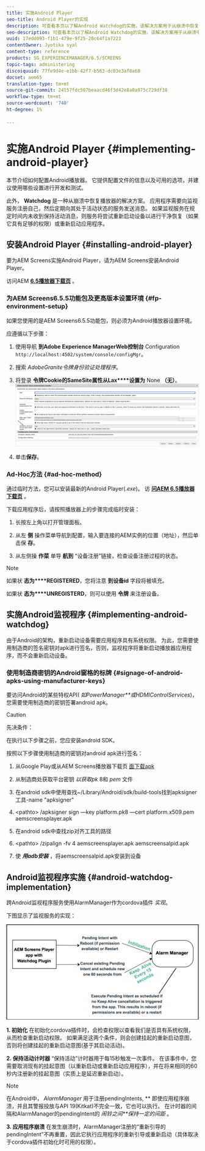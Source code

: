 ```yaml
---
title: 实施Android Player
seo-title: Android Player的实现
description: 可查看本页以了解Android Watchdog的实施，该解决方案用于从崩溃中恢复播放器。
seo-description: 可查看本页以了解Android Watchdog的实施，该解决方案用于从崩溃中恢复播放器。
uuid: 17edd093-f1b1-479e-9f25-28c64f1a7223
contentOwner: Jyotika syal
content-type: reference
products: SG_EXPERIENCEMANAGER/6.5/SCREENS
topic-tags: administering
discoiquuid: 77fe9d4e-e1bb-42f7-b563-dc03e3af8a60
docset: aem65
translation-type: tm+mt
source-git-commit: 24157fdc507beaacd46f3d42e8a0a975c729df38
workflow-type: tm+mt
source-wordcount: '740'
ht-degree: 1%

---
```



# 实施Android Player {#implementing-android-player}

本节介绍如何配置Android播放器。 它提供配置文件的信息以及可用的选项，并建议使用哪些设置进行开发和测试。

此外， **Watchdog** 是一种从崩溃中恢复播放器的解决方案。 应用程序需要向监视服务注册自己，然后定期向其处于活动状态的服务发送消息。 如果监视服务在规定时间内未收到保持活动消息，则服务将尝试重新启动设备以进行干净恢复（如果它具有足够的权限）或重新启动应用程序。

## 安装Android Player {#installing-android-player}

要为AEM Screens实施Android Player，请为AEM Screens安装Android Player。

访问AEM [**6.5播放器下载页**](https://download.macromedia.com/screens/) 。

### 为AEM Screens6.5.5功能包及更高版本设置环境 {#fp-environment-setup}

如果您使用的是AEM Screens6.5.5功能包，则必须为Android播放器设置环境。

应遵循以下步骤：

1. 使用导航 **到Adobe Experience ManagerWeb控制台** Configuration `http://localhost:4502/system/console/configMgr`。

1. 搜索 *AdobeGranite令牌身份验证处理程序*。

1. 将登录 **令牌Cookie的SameSite属性从Lax****设置为** None **（无）**。
   ![图像](/help/user-guide/assets/granite-updates.png)

1. 单击&#x200B;**保存**。


### Ad-Hoc方法 {#ad-hoc-method}

通过临时方法，您可以安装最新的Android Player(*.exe*)。 访 [**问AEM 6.5播放器下载页**](https://download.macromedia.com/screens/) 。

下载应用程序后，请按照播放器上的步骤完成临时安装：

1. 长按左上角以打开管理面板。
1. 从左 **侧** 操作菜单导航到配置，输入要连接的AEM实例的位置（地址），然后单击保 **存**。

1. 从左侧操 **作菜** 单导 **航到** “设备注册”链接，检查设备注册过程的状态。

>[!NOTE]
>
>如果状 **态为****REGISTERED**，您将注意 **到设备id** 字段将被填充。
>
>如果状 **态为****UNREGISTERD**，则可以使用 **令牌** 来注册设备。

## 实施Android监视程序 {#implementing-android-watchdog}

由于Android的架构，重新启动设备需要应用程序具有系统权限。 为此，您需要使用制造商的签名密钥对apk进行签名，否则，监视程序将重新启动播放器应用程序，而不会重新启动设备。

### 使用制造商密钥的Android窗格的标牌 {#signage-of-android-apks-using-manufacturer-keys}

要访问Android的某些特权API( *如PowerManager**或HDMIControlServices*)，您需要使用制造商的密钥签署android apk。

>[!CAUTION]
>
>先决条件：
>
>在执行以下步骤之前，您应安装android SDK。

按照以下步骤使用制造商的密钥对android apk进行签名：

1. 从Google Play或从AEM Screens播放器下载页 [面下载apk](https://download.macromedia.com/screens/)
1. 从制造商处获取平台密钥 *以获取pk* 8和 *pem* 文件

1. 在android sdk中使用查找~/Library/Android/sdk/build-tools找到apksigner工具-name &quot;apksigner&quot;
1. &lt;pathto> /apksigner sign —key platform.pk8 —cert platform.x509.pem aemscreensplayer.apk
1. 在android sdk中查找zip对齐工具的路径
1. &lt;pathto> /zipalign -fv 4 aemscreensplayer.apk aemscreensalpid.apk
1. 使 ***用adb安装*** ，将aemscreensalpid.apk安装到设备

## Android监视程序实施 {#android-watchdog-implementation}

跨Android监视程序服务使用AlarmManager作为cordova插件 *实现*。

下图显示了监视服务的实现：

![chlimage_1-31](assets/chlimage_1-31.png)

**1. 初始化** 在初始化cordova插件时，会检查权限以查看我们是否具有系统权限，从而检查重新启动权限。 如果满足这两个条件，则会创建挂起的重新启动意图，否则将创建挂起的重新启动意图(基于其启动活动)。

**2. 保持活动计时器** “保持活动”计时器用于每15秒触发一次事件。 在该事件中，您需要取消现有的挂起意图（以重新启动或重新启动应用程序），并在将来相同的60秒内注册新的挂起意图（实质上是延迟重新启动）。

>[!NOTE]
>
>在Android中， *AlarmManager* 用于注册pendingIntents, ** 即使应用程序崩溃，并且其警报投放与API 19(Kitkat)不完全一致，它也可以执行。 在计时器的间隔和AlarmManager的pendingIntent的 *闹铃之间**保持一定的间距* 。

**3. 应用程序崩溃** 在发生崩溃时，AlarmManager注册的“重新引导的pendingIntent”不再重置，因此它执行应用程序的重新引导或重新启动（具体取决于cordova插件初始化时可用的权限）。
